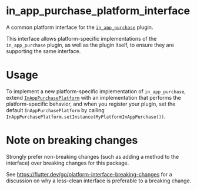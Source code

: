 # in_app_purchase_platform_interface

A common platform interface for the [`in_app_purchase`][1] plugin.

This interface allows platform-specific implementations of the `in_app_purchase`
plugin, as well as the plugin itself, to ensure they are supporting the
same interface.

# Usage

To implement a new platform-specific implementation of `in_app_purchase`, extend
[`InAppPurchasePlatform`][2] with an implementation that performs the
platform-specific behavior, and when you register your plugin, set the default
`InAppPurchasePlatform` by calling
`InAppPurchasePlatform.setInstance(MyPlatformInAppPurchase())`.

# Note on breaking changes

Strongly prefer non-breaking changes (such as adding a method to the interface)
over breaking changes for this package.

See https://flutter.dev/go/platform-interface-breaking-changes for a discussion
on why a less-clean interface is preferable to a breaking change.

[1]: ../in_app_purchase
[2]: lib/in_app_purchase_platform_interface.dart
